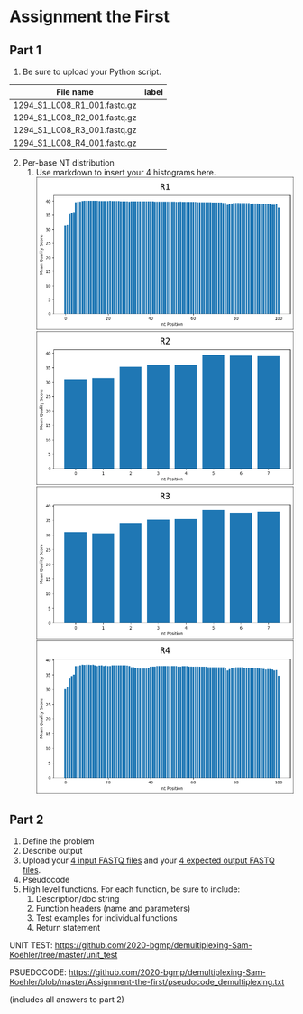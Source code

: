 # Assignment the First

## Part 1
1. Be sure to upload your Python script.

| File name | label |
|---|---|
| 1294_S1_L008_R1_001.fastq.gz |  |
| 1294_S1_L008_R2_001.fastq.gz |  |
| 1294_S1_L008_R3_001.fastq.gz |  |
| 1294_S1_L008_R4_001.fastq.gz |  |

2. Per-base NT distribution
    1. Use markdown to insert your 4 histograms here.
    ![](https://github.com/2020-bgmp/demultiplexing-Sam-Koehler/blob/master/images/R1_output.png)
    ![](https://github.com/2020-bgmp/demultiplexing-Sam-Koehler/blob/master/images/R2_output.png)
    ![](https://github.com/2020-bgmp/demultiplexing-Sam-Koehler/blob/master/images/R3_output.png)
    ![](https://github.com/2020-bgmp/demultiplexing-Sam-Koehler/blob/master/images/R4_output.png)
    
    
## Part 2
1. Define the problem
2. Describe output
3. Upload your [4 input FASTQ files](../TEST-input_FASTQ) and your [4 expected output FASTQ files](../TEST-output_FASTQ).
4. Pseudocode
5. High level functions. For each function, be sure to include:
    1. Description/doc string
    2. Function headers (name and parameters)
    3. Test examples for individual functions
    4. Return statement
    
UNIT TEST: https://github.com/2020-bgmp/demultiplexing-Sam-Koehler/tree/master/unit_test

PSUEDOCODE: https://github.com/2020-bgmp/demultiplexing-Sam-Koehler/blob/master/Assignment-the-first/pseudocode_demultiplexing.txt

(includes all answers to part 2)
